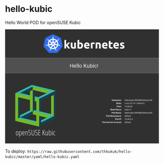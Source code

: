 # hello-kubic
Hello World POD for openSUSE Kubic

![Screenshot](images/Hello-Kubic-Screenshot.png "Screenshot")

To deploy: ``https://raw.githubusercontent.com/thkukuk/hello-kubic/master/yaml/hello-kubic.yaml``
